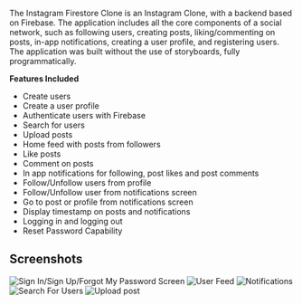The Instagram Firestore Clone is an Instagram Clone, with a backend based on Firebase.
The application includes all the core components of a social network, such as following users, creating posts, liking/commenting on posts, in-app notifications, creating a user profile, and registering users. 
The application was built without the use of storyboards, fully programmatically.

**Features Included** 
-   Create users
-   Create a user profile
-   Authenticate users with Firebase
-   Search for users
-   Upload posts
-   Home feed with posts from followers
-   Like posts
-   Comment on posts
-   In app notifications for following, post likes and post comments
-   Follow/Unfollow users from profile
-   Follow/Unfollow user from notifications screen
-   Go to post or profile from notifications screen
-   Display timestamp on posts and notifications
-   Logging in and logging out
-   Reset Password Capability 

## Screenshots 

![Sign In/Sign Up/Forgot My Password Screen](https://user-images.githubusercontent.com/6517225/108602816-d892ca80-73ac-11eb-93a0-c239d85d10db.png)
![User Feed](https://user-images.githubusercontent.com/6517225/108603354-21984e00-73b0-11eb-8d4b-740941c1b499.png)
![Notifications](https://user-images.githubusercontent.com/6517225/108603368-3674e180-73b0-11eb-8584-2c48414aaa59.png)
![Search For Users](https://user-images.githubusercontent.com/6517225/108603398-573d3700-73b0-11eb-8d67-f95b271a1449.png)
![Upload post](https://user-images.githubusercontent.com/6517225/108603435-88b60280-73b0-11eb-91e6-011a89b1ef7f.png)

